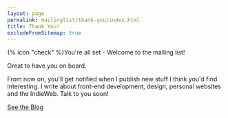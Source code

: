 ```yaml
---
layout: page
permalink: mailinglist/thank-you/index.html
title: Thank You!
excludeFromSitemap: true
---
```


<div class="alert alert--success"><p class="u-align-center">{% icon "check" %}You're all set - Welcome to the mailing list!</p></div>

Great to have you on board.

From now on, you'll get notified when I publish new stuff I think you'd find interesting. I write about front-end development, design, personal websites and the IndieWeb. Talk to you soon!

<a href="/blog" class="btn btn--primary">See the Blog</a>
